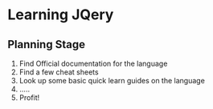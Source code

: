 # Learning JQery

## Planning Stage

1. Find Official documentation for the language
2. Find a few cheat sheets
3. Look up some basic quick learn guides on the language
4. .....
5. Profit!


